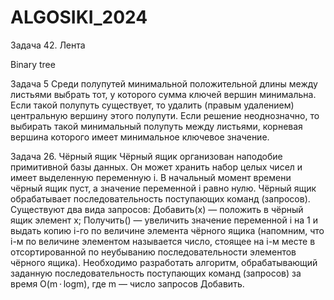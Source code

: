 # ALGOSIKI_2024
Задача 42. Лента

Binary tree

Задача 5
Среди полупутей минимальной положительной длины между листь­ями выбрать тот, у которого сумма ключей вершин минимальна. Если такой полупуть существует, то удалить (правым удалением) центральную вершину этого полупути. Если решение неоднозначно, то выбирать такой минимальный полупуть между листьями, корневая вершина которого имеет минимальное ключевое значение.

 Задача 26. Чёрный ящик
Чёрный ящик организован наподобие примитивной базы данных. Он может хранить набор целых чисел и имеет выделенную переменную i. В начальный момент времени чёрный ящик пуст, а значение переменной i равно нулю. Чёрный ящик обрабатывает последовательность поступающих команд (запросов). Существуют два вида запросов: Добавить(x) — положить в чёрный ящик элемент x; Получить() — увеличить значение переменной i на 1 и выдать копию i-го по величине элемента чёрного ящика (напомним, что i-м по величине элементом называется число, стоящее на i-м месте в отсортированной по неубыванию последовательности элементов чёрного ящика). Необходимо разработать алгоритм, обрабатывающий заданную последовательность поступающих команд (запросов) за время O(m ⋅ logm), где m — число запросов Добавить.

